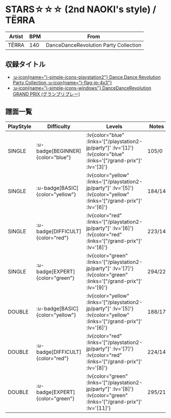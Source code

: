 # STARS☆☆☆ (2nd NAOKI's style) / TËЯRA

|Artist|BPM|From|
|------|---|----|
|TËЯRA|140|DanceDanceRevolution Party Collection|

## 収録タイトル

- [ :u-icon{name="i-simple-icons-playstation2"} Dance Dance Revolution Party Collection :u-icon{name="i-flag-jp-4x3"} ](/playstation2-jp/party)
- [ :u-icon{name="i-simple-icons-windows"} DanceDanceRevolution GRAND PRIX (グランプリプレー)](/grand-prix)

## 譜面一覧

|PlayStyle|Difficulty|Levels|Notes|Movie|
|---------|----------|------|-----|-----|
|SINGLE| :u-badge[BEGINNER]{color="blue"} | :lv{color="blue" :links='["/playstation2-jp/party"]' :lv='[1]'}  :lv{color="blue" :links='["/grand-prix"]' :lv='[3]'} |105/0||
|SINGLE| :u-badge[BASIC]{color="yellow"} | :lv{color="yellow" :links='["/playstation2-jp/party"]' :lv='[5]'}  :lv{color="yellow" :links='["/grand-prix"]' :lv='[6]'} |184/14||
|SINGLE| :u-badge[DIFFICULT]{color="red"} | :lv{color="red" :links='["/playstation2-jp/party"]' :lv='[6]'}  :lv{color="red" :links='["/grand-prix"]' :lv='[8]'} |223/14||
|SINGLE| :u-badge[EXPERT]{color="green"} | :lv{color="green" :links='["/playstation2-jp/party"]' :lv='[7]'}  :lv{color="green" :links='["/grand-prix"]' :lv='[9]'} |294/22||
|DOUBLE| :u-badge[BASIC]{color="yellow"} | :lv{color="yellow" :links='["/playstation2-jp/party"]' :lv='[5]'}  :lv{color="yellow" :links='["/grand-prix"]' :lv='[6]'} |188/17||
|DOUBLE| :u-badge[DIFFICULT]{color="red"} | :lv{color="red" :links='["/playstation2-jp/party"]' :lv='[7]'}  :lv{color="red" :links='["/grand-prix"]' :lv='[8]'} |224/14||
|DOUBLE| :u-badge[EXPERT]{color="green"} | :lv{color="green" :links='["/playstation2-jp/party"]' :lv='[8]'}  :lv{color="green" :links='["/grand-prix"]' :lv='[11]'} |295/21||
